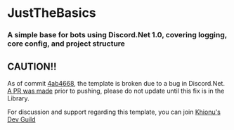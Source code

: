 # JustTheBasics
### A simple base for bots using Discord.Net 1.0, covering logging, core config, and project structure

## CAUTION!!
As of commit [4ab4668](https://github.com/khionu/JustTheBasics/commit/4ab4668469f9bed9ab53467a12ba70cb30c0c31d), the template is broken due to a bug in Discord.Net. [A PR was made](https://github.com/RogueException/Discord.Net/pull/546) prior to pushing, please do not update until this fix is in the Library.

For discussion and support regarding this template, you can join [Khionu's Dev Guild](https://discord.gg/uKxXevY)
